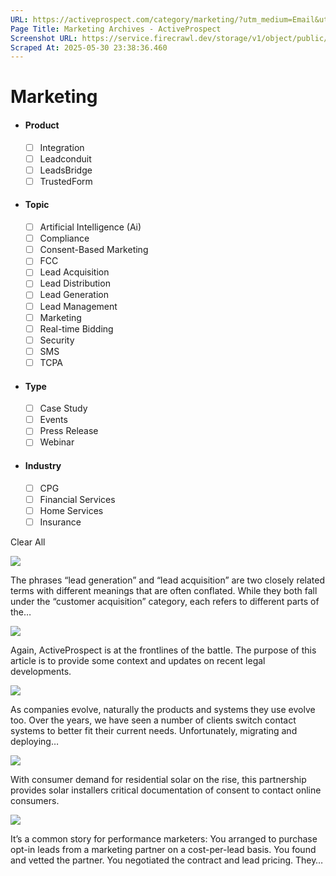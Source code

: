 ```yaml
---
URL: https://activeprospect.com/category/marketing/?utm_medium=Email&utm_source=Website&utm_campaign=AP-Email-InsideCBM-Nov
Page Title: Marketing Archives - ActiveProspect
Screenshot URL: https://service.firecrawl.dev/storage/v1/object/public/media/screenshot-a0d8ef96-da9d-46d0-9355-6546717b220b.png
Scraped At: 2025-05-30 23:38:36.460
---
```

# Marketing



- #### Product


  - [ ] Integration
  - [ ] Leadconduit
  - [ ] LeadsBridge
  - [ ] TrustedForm
- #### Topic


  - [ ] Artificial Intelligence (Ai)
  - [ ] Compliance
  - [ ] Consent-Based Marketing
  - [ ] FCC
  - [ ] Lead Acquisition
  - [ ] Lead Distribution
  - [ ] Lead Generation
  - [ ] Lead Management
  - [ ] Marketing
  - [ ] Real-time Bidding
  - [ ] Security
  - [ ] SMS
  - [ ] TCPA
- #### Type


  - [ ] Case Study
  - [ ] Events
  - [ ] Press Release
  - [ ] Webinar
- #### Industry


  - [ ] CPG
  - [ ] Financial Services
  - [ ] Home Services
  - [ ] Insurance

Clear All

![](https://activeprospect.com/wp-content/uploads/2017/09/LeadGenvsLeadAcqFeatured-01.png)



The phrases “lead generation” and “lead acquisition” are two closely related terms with different meanings that are often conflated. While they both fall under the “customer acquisition” category, each refers to different parts of the…


![](https://activeprospect.com/wp-content/uploads/2022/08/javierupdate1_feat-400x300.png)



Again, ActiveProspect is at the frontlines of the battle. The purpose of this article is to provide some context and updates on recent legal developments.


![](https://activeprospect.com/wp-content/uploads/2023/12/Switch_CRM_feat-400x300.png)



As companies evolve, naturally the products and systems they use evolve too. Over the years, we have seen a number of clients switch contact systems to better fit their current needs. Unfortunately, migrating and deploying…


![](https://activeprospect.com/wp-content/uploads/2022/10/colossuspartnership_feat-400x300.png)



With consumer demand for residential solar on the rise, this partnership provides solar installers critical documentation of consent to contact online consumers.


![](https://activeprospect.com/wp-content/uploads/2019/05/CPLcampaign_feature-01.png)



It’s a common story for performance marketers: You arranged to purchase opt-in leads from a marketing partner on a cost-per-lead basis. You found and vetted the partner. You negotiated the contract and lead pricing. They…



